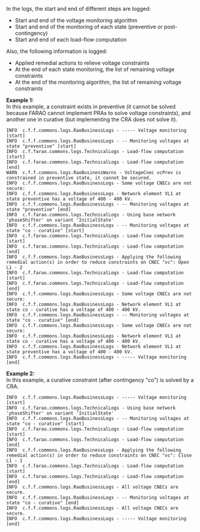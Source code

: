 In the logs, the start and end of different steps are logged:  
- Start and end of the voltage monitoring algorithm
- Start and end of the monitoring of each state (preventive or post-contingency)
- Start and end of each load-flow computation  

Also, the following information is logged:
- Applied remedial actions to relieve voltage constraints
- At the end of each state monitoring, the list of remaining voltage constraints
- At the end of the monitoring algorithm, the list of remaining voltage constraints

**Example 1:**  
In this example, a constraint exists in preventive (it cannot be solved because FARAO cannot implement PRAs to solve 
voltage constraints), and another one in curative (but implementing the CRA does not solve it).
~~~
INFO  c.f.f.commons.logs.RaoBusinessLogs - ----- Voltage monitoring [start]
INFO  c.f.f.commons.logs.RaoBusinessLogs - -- Monitoring voltages at state "preventive" [start]
INFO  c.f.farao.commons.logs.TechnicalLogs - Load-flow computation [start]
INFO  c.f.farao.commons.logs.TechnicalLogs - Load-flow computation [end]
WARN  c.f.f.commons.logs.RaoBusinessWarns - VoltageCnec vcPrev is constrained in preventive state, it cannot be secured.
INFO  c.f.f.commons.logs.RaoBusinessLogs - Some voltage CNECs are not secure:
INFO  c.f.f.commons.logs.RaoBusinessLogs - Network element VL1 at state preventive has a voltage of 400 - 400 kV.
INFO  c.f.f.commons.logs.RaoBusinessLogs - -- Monitoring voltages at state "preventive" [end]
INFO  c.f.farao.commons.logs.TechnicalLogs - Using base network 'phaseShifter' on variant 'InitialState'
INFO  c.f.f.commons.logs.RaoBusinessLogs - -- Monitoring voltages at state "co - curative" [start]
INFO  c.f.farao.commons.logs.TechnicalLogs - Load-flow computation [start]
INFO  c.f.farao.commons.logs.TechnicalLogs - Load-flow computation [end]
INFO  c.f.f.commons.logs.RaoBusinessLogs - Applying the following remedial action(s) in order to reduce constraints on CNEC "vc": Open L1 - 2
INFO  c.f.farao.commons.logs.TechnicalLogs - Load-flow computation [start]
INFO  c.f.farao.commons.logs.TechnicalLogs - Load-flow computation [end]
INFO  c.f.f.commons.logs.RaoBusinessLogs - Some voltage CNECs are not secure:
INFO  c.f.f.commons.logs.RaoBusinessLogs - Network element VL1 at state co - curative has a voltage of 400 - 400 kV.
INFO  c.f.f.commons.logs.RaoBusinessLogs - -- Monitoring voltages at state "co - curative" [end]
INFO  c.f.f.commons.logs.RaoBusinessLogs - Some voltage CNECs are not secure:
INFO  c.f.f.commons.logs.RaoBusinessLogs - Network element VL1 at state co - curative has a voltage of 400 - 400 kV.
INFO  c.f.f.commons.logs.RaoBusinessLogs - Network element VL1 at state preventive has a voltage of 400 - 400 kV.
INFO  c.f.f.commons.logs.RaoBusinessLogs - ----- Voltage monitoring [end]
~~~

**Example 2:**  
In this example, a curative constraint (after contingency "co") is solved by a CRA.  
~~~
INFO  c.f.f.commons.logs.RaoBusinessLogs - ----- Voltage monitoring [start]
INFO  c.f.farao.commons.logs.TechnicalLogs - Using base network 'phaseShifter' on variant 'InitialState'
INFO  c.f.f.commons.logs.RaoBusinessLogs - -- Monitoring voltages at state "co - curative" [start]
INFO  c.f.farao.commons.logs.TechnicalLogs - Load-flow computation [start]
INFO  c.f.farao.commons.logs.TechnicalLogs - Load-flow computation [end]
INFO  c.f.f.commons.logs.RaoBusinessLogs - Applying the following remedial action(s) in order to reduce constraints on CNEC "vc": Close L1 - 1
INFO  c.f.farao.commons.logs.TechnicalLogs - Load-flow computation [start]
INFO  c.f.farao.commons.logs.TechnicalLogs - Load-flow computation [end]
INFO  c.f.f.commons.logs.RaoBusinessLogs - All voltage CNECs are secure.
INFO  c.f.f.commons.logs.RaoBusinessLogs - -- Monitoring voltages at state "co - curative" [end]
INFO  c.f.f.commons.logs.RaoBusinessLogs - All voltage CNECs are secure.
INFO  c.f.f.commons.logs.RaoBusinessLogs - ----- Voltage monitoring [end]
~~~

